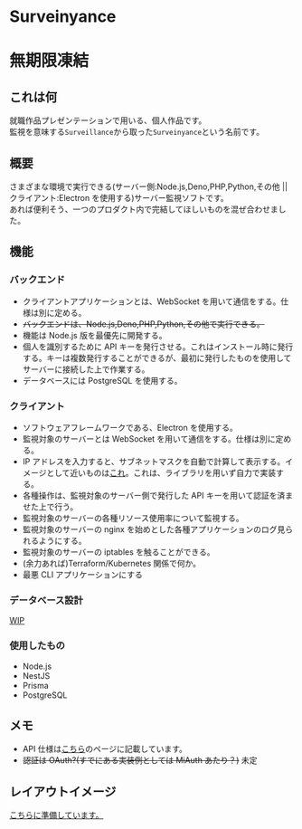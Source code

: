 # Surveinyance

# 無期限凍結

## これは何

就職作品プレゼンテーションで用いる、個人作品です。  
監視を意味する`Surveillance`から取った`Surveinyance`という名前です。

## 概要

さまざまな環境で実行できる(サーバー側:Node.js,Deno,PHP,Python,その他 || クライアント:Electron を使用する)サーバー監視ソフトです。  
あれば便利そう、一つのプロダクト内で完結してほしいものを混ぜ合わせました。

## 機能

### バックエンド

- クライアントアプリケーションとは、WebSocket を用いて通信をする。仕様は別に定める。
- ~~バックエンドは、Node.js,Deno,PHP,Python,その他で実行できる。~~
- 機能は Node.js 版を最優先に開発する。
- 個人を識別するために API キーを発行させる。これはインストール時に発行する。キーは複数発行することができるが、最初に発行したものを使用してサーバーに接続した上で作業する。
- データベースには PostgreSQL を使用する。

### クライアント

- ソフトウェアフレームワークである、Electron を使用する。
- 監視対象のサーバーとは WebSocket を用いて通信をする。仕様は別に定める。
- IP アドレスを入力すると、サブネットマスクを自動で計算して表示する。イメージとして近いものは[これ](https://note.cman.jp/network/subnetmask.cgi)。これは、ライブラリを用いず自力で実装する。
- 各種操作は、監視対象のサーバー側で発行した API キーを用いて認証を済ませた上で行う。
- 監視対象のサーバーの各種リソース使用率について監視する。
- 監視対象のサーバーの nginx を始めとした各種アプリケーションのログ見られるようにする。
- 監視対象のサーバーの iptables を触ることができる。
- (余力あれば)Terraform/Kubernetes 関係で何か。
- 最悪 CLI アプリケーションにする

### データベース設計

[WIP](/works/surveinyance/db.html)

### 使用したもの

- Node.js
- NestJS
- Prisma
- PostgreSQL

## メモ

- API 仕様は[こちら](/works/surveinyance/api)のページに記載しています。
- ~~認証は OAuth?(すでにある実装例としては MiAuth あたり？)~~ 未定

## レイアウトイメージ

[こちらに準備しています。](/works/surveinyance/assets.html)
